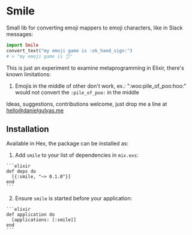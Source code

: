 # Smile

Small lib for converting emoji mappers to emoji characters, like in Slack messages:

```elixir
import Smile
convert_text("my emoji game is :ok_hand_sign:")
# > "my emoji game is 👌"
```

This is just an experiment to examine metaprogramming in Elixir, there's known limitations:
    
1. Emojis in the middle of other don't work, ex.: ":woo:pile_of_poo:hoo:" would not convert the `:pile_of_poo:` in the middle

Ideas, suggestions, contributions welcome, just drop me a line at [hello@danielgulyas.me](hello@danielgulyas.me)

## Installation

Available in Hex, the package can be installed as:

  1. Add `smile` to your list of dependencies in `mix.exs`:

    ```elixir
    def deps do
      [{:smile, "~> 0.1.0"}]
    end
    ```

  2. Ensure `smile` is started before your application:

    ```elixir
    def application do
      [applications: [:smile]]
    end
    ```

